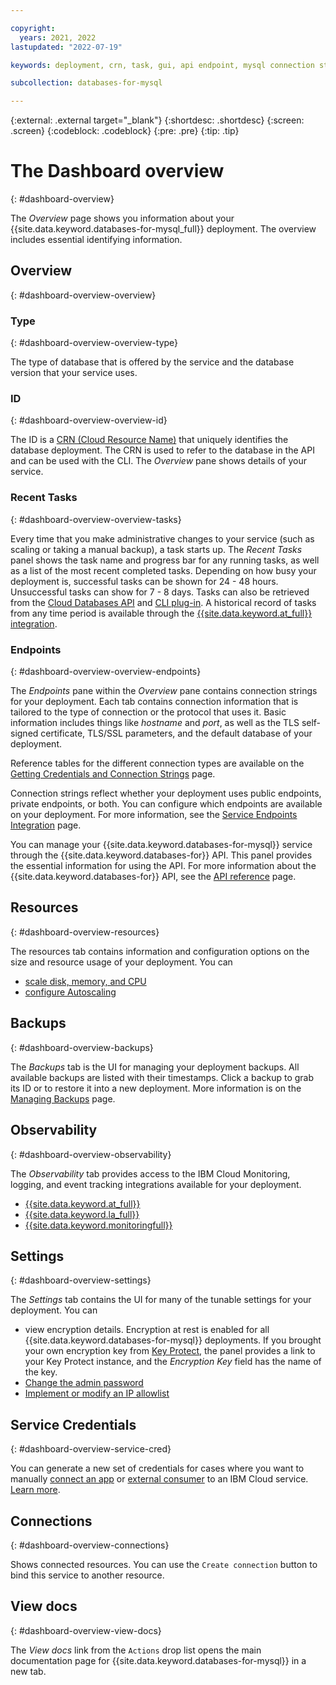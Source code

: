 ```yaml
---

copyright:
  years: 2021, 2022
lastupdated: "2022-07-19"

keywords: deployment, crn, task, gui, api endpoint, mysql connection strings, mysql

subcollection: databases-for-mysql

---
```


{:external: .external target="_blank"}
{:shortdesc: .shortdesc}
{:screen: .screen}
{:codeblock: .codeblock}
{:pre: .pre}
{:tip: .tip}

# The Dashboard overview
{: #dashboard-overview}

The _Overview_ page shows you information about your {{site.data.keyword.databases-for-mysql_full}} deployment. The overview includes essential identifying information.

## Overview
{: #dashboard-overview-overview}

### Type
{: #dashboard-overview-overview-type}

The type of database that is offered by the service and the database version that your service uses.

### ID
{: #dashboard-overview-overview-id}

The ID is a [CRN (Cloud Resource Name)](/docs/account?topic=account-crn) that uniquely identifies the database deployment. The CRN is used to refer to the database in the API and can be used with the CLI. The _Overview_ pane shows details of your service.

### Recent Tasks
{: #dashboard-overview-overview-tasks}

Every time that you make administrative changes to your service (such as scaling or taking a manual backup), a task starts up. The _Recent Tasks_ panel shows the task name and progress bar for any running tasks, as well as a list of the most recent completed tasks. Depending on how busy your deployment is, successful tasks can be shown for 24 - 48 hours. Unsuccessful tasks can show for 7 - 8 days. Tasks can also be retrieved from the [Cloud Databases API](https://cloud.ibm.com/apidocs/cloud-databases-api#get-currently-running-tasks-on-a-deployment) and [CLI plug-in](https://cloud.ibm.com/docs/databases-cli-plugin?topic=databases-cli-plugin-cdb-reference#deployment-tasks-list). A historical record of tasks from any time period is available through the [{{site.data.keyword.at_full}} integration](/docs/cloud-databases?topic=cloud-databases-activity-tracker).

### Endpoints
{: #dashboard-overview-overview-endpoints}

The _Endpoints_ pane within the _Overview_ pane contains connection strings for your deployment. Each tab contains connection information that is tailored to the type of connection or the protocol that uses it. Basic information includes things like _hostname_ and _port_, as well as the TLS self-signed certificate, TLS/SSL parameters, and the default database of your deployment.

Reference tables for the different connection types are available on the [Getting Credentials and Connection Strings](/docs/databases-for-mysql?topic=databases-for-mysql-connection-strings) page.

Connection strings reflect whether your deployment uses public endpoints, private endpoints, or both. You can configure which endpoints are available on your deployment. For more information, see the [Service Endpoints Integration](/docs/databases-for-mysql?topic=cloud-databases-service-endpoints) page.

You can manage your {{site.data.keyword.databases-for-mysql}} service through the {{site.data.keyword.databases-for}} API. This panel provides the essential information for using the API. For more information about the {{site.data.keyword.databases-for}} API, see the [API reference](https://{DomainName}/apidocs/cloud-databases-api) page.

## Resources
{: #dashboard-overview-resources}

The resources tab contains information and configuration options on the size and resource usage of your deployment. You can
- [scale disk, memory, and CPU](/docs/databases-for-mysql?topic=databases-for-mysql-resources-scaling)
- [configure Autoscaling](/docs/databases-for-mysql?topic=databases-for-mysql-autoscaling)

## Backups
{: #dashboard-overview-backups}

The _Backups_ tab is the UI for managing your deployment backups. All available backups are listed with their timestamps. Click a backup to grab its ID or to restore it into a new deployment. More information is on the [Managing Backups](/docs/databases-for-mysql?topic=cloud-databases-dashboard-backups) page.

## Observability
{: #dashboard-overview-observability}

The _Observability_ tab provides access to the IBM Cloud Monitoring, logging, and event tracking integrations available for your deployment.
- [{{site.data.keyword.at_full}}](/docs/cloud-databases?topic=cloud-databases-activity-tracker)
- [{{site.data.keyword.la_full}}](/docs/databases-for-mysql?topic=cloud-databases-logging)
- [{{site.data.keyword.monitoringfull}}](/docs/cloud-databases?topic=cloud-databases-monitoring)

## Settings
{: #dashboard-overview-settings}

The _Settings_ tab contains the UI for many of the tunable settings for your deployment. You can
- view encryption details. Encryption at rest is enabled for all {{site.data.keyword.databases-for-mysql}} deployments. If you brought your own encryption key from [Key Protect](/docs/databases-for-mysql?topic=cloud-databases-key-protect), the panel provides a link to your Key Protect instance, and the _Encryption Key_ field has the name of the key.
- [Change the admin password](/docs/databases-for-mysql?topic=databases-for-mysql-user-management&interface=ui#user-management-set-admin-password-ui)
- [Implement or modify an IP allowlist](/docs/cloud-databases?topic=cloud-databases-allowlisting)

## Service Credentials
{: #dashboard-overview-service-cred}

You can generate a new set of credentials for cases where you want to manually [connect an app](/docs/databases-for-mysql?topic=databases-for-mysql-ibmcloud-app) or [external consumer](/docs/databases-for-mysql?topic=databases-for-mysql-external-app) to an IBM Cloud service. [Learn more](/docs/account?topic=account-service_credentials).

## Connections
{: #dashboard-overview-connections}

Shows connected resources. You can use the `Create connection` button to bind this service to another resource.

## View docs
{: #dashboard-overview-view-docs}

The _View docs_ link from the `Actions` drop list opens the main documentation page for {{site.data.keyword.databases-for-mysql}} in a new tab.
